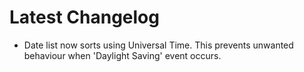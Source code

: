﻿# Latest Changelog

- Date list now sorts using Universal Time. This prevents unwanted behaviour when 'Daylight Saving' event occurs.